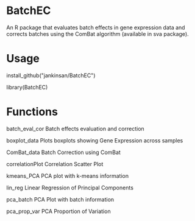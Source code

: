 # BatchEC
An R package that evaluates batch effects in gene expression data and corrects batches using the ComBat algorithm (available in sva package).

# Usage
install_github("jankinsan/BatchEC")


library(BatchEC)

# Functions
batch_eval_cor   Batch effects evaluation and correction


boxplot_data      Plots boxplots showing Gene Expression across samples


ComBat_data       Batch Correction using ComBat


correlationPlot   Correlation Scatter Plot


kmeans_PCA        PCA plot with k-means information


lin_reg            Linear Regression of Principal Components


pca_batch           PCA Plot with batch information


pca_prop_var        PCA Proportion of Variation
